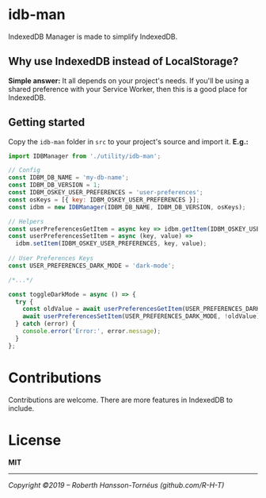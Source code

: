# idb-man
IndexedDB Manager is made to simplify IndexedDB.

## Why use IndexedDB instead of LocalStorage?
**Simple answer:** It all depends on your project's needs. If you'll be using a shared preference with your Service Worker, then this is a good place for IndexedDB.

## Getting started
Copy the `idb-man` folder in `src` to your project's source and import it. **E.g.:**

```js
import IDBManager from './utility/idb-man';

// Config
const IDBM_DB_NAME = 'my-db-name';
const IDBM_DB_VERSION = 1;
const IDBM_OSKEY_USER_PREFERENCES = 'user-preferences';
const osKeys = [{ key: IDBM_OSKEY_USER_PREFERENCES }];
const idbm = new IDBManager(IDBM_DB_NAME, IDBM_DB_VERSION, osKeys);

// Helpers
const userPreferencesGetItem = async key => idbm.getItem(IDBM_OSKEY_USER_PREFERENCES, key);
const userPreferencesSetItem = async (key, value) =>
  idbm.setItem(IDBM_OSKEY_USER_PREFERENCES, key, value);
  
// User Preferences Keys
const USER_PREFERENCES_DARK_MODE = 'dark-mode';

/*...*/

const toggleDarkMode = async () => {
  try {
    const oldValue = await userPreferencesGetItem(USER_PREFERENCES_DARK_MODE);
    await userPreferencesSetItem(USER_PREFERENCES_DARK_MODE, !oldValue);
  } catch (error) {
    console.error('Error:', error.message);
  }
};
```

# Contributions
Contributions are welcome. There are more features in IndexedDB to include.

# License
**MIT**

---
*Copyright ©2019 – Roberth Hansson-Tornéus (github.com/R-H-T)*
